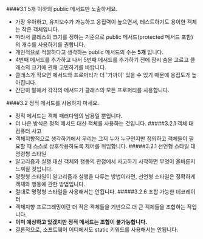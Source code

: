 ####3.1 5개 이하의 public 메서드만 노출하세요.

* 가장 우아하고, 유지보수가 가능하고 응집력이 높으면서, 테스트하기도 용이한 객체는 작은 객체입니다.
* 따라서 클레스의 크기를 정하는 기준으로 public 메서드(protected 메서드 포함)의 개수를 사용하기를 권합니다.
* 개인적으로 적절하다고 생각하는 public 메서드의 수는 **5개** 입니다.
* 4번째 메서드를 추가하고 나서 5번째 메서드를 추가하기 전에 잠시 숨을 고르고 클래스의 크기에 관해 고민하기를 바랍니다.
* 클래스가 작으면 메서드와 프로퍼티가 더 '가까이' 있을 수 있기 때문에 응집도가 높아집니다.
* 간단히 말해서 각각의 메서드가 클래스의 모든 프로퍼티를 사용합니다.

####3.2 정적 메서드를 사용하지 마세요.
* 정적 메서드는 객체 패러다임의 남용일 뿐입니다.
* 더 나은 방식은 정적 메서드 대신 객체를 사용하는 것입니다.
#####3.2.1 객체 대 컴퓨터 사고
* 객체지향적으로 생각하기에서 우리는 그저 누가 누구인지만 정의하고 객체들이 필요할 때 스스로 상호작용하도록 제어를 위임합니다.
#####3.2.1 선언형 스타일 대 명령형 스타일
* 알고리즘과 실행 대신 객체와 행동의 관점에서 사고하기 시작하면 무엇이 올바른지 느껴질 것입니다.
* 명령형 스타일이 알고리즘과 실행을 다루는 방법이라면, 선언형 스타일은 정확하게 객체와 행동에 관한 방법입니다.
* 절대로 명령형 스타일을 사용해서는 안됩니다.
#####3.2.6 조합 가능한 데코레이터
* 객체지향 프로그래밍이란 더 작은 객체들을 기반으로 더 큰 객체들을 조합하는 작업니다.
* **이미 예상하고 있겠지만 정적 메서드는 조합이 불가능합니다.**
* 결론적으로, 소프트웨어 어디에서도 static 키워드를 사용해서는 안됩니다.
